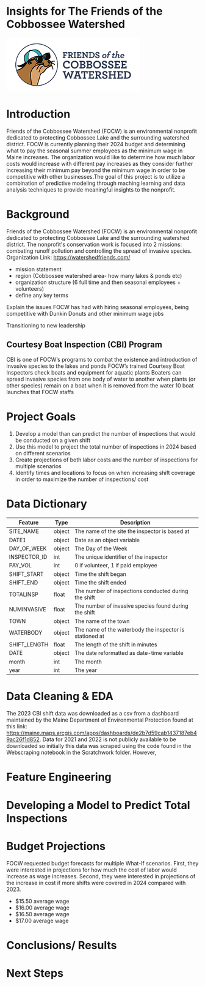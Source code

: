 # Insights for The Friends of the Cobbossee Watershed

![Friends of The Cobbossee Watershed Alternative otter logo](images/FotCW-Otter-Horizontal-2022-RGB-1200px.png)

# Introduction
Friends of the Cobbossee Watershed (FOCW) is an environmental nonprofit dedicated to protecting Cobbossee Lake and the surrounding watershed district. FOCW is currently planning their 2024 budget and determining what to pay the seasonal summer employees as the minimum wage in Maine increases. The organization would like to determine how much labor costs would increase with different pay increases as they consider further increasing their minimum pay beyond the minimum wage in order to be competitive with other businesses.The goal of this project is to utilize a combination of predictive modeling through maching learning and data analysis techniques to provide meaningful insights to the nonprofit.

# Background
Friends of the Cobbossee Watershed (FOCW) is an environmental nonprofit dedicated to protecting Cobbossee Lake and the surrounding watershed district. The nonprofit's conservation work is focused into 2 missions: combating runoff pollution and controlling the spread of invasive species. 
Organization Link: https://watershedfriends.com/
- mission statement
- region (Cobbossee watershed area- how many lakes & ponds etc)
- organization structure (6 full time and then seasonal employees + volunteers)
- define any key terms

Explain the issues FOCW has had with hiring seasonal employees, being competitive with Dunkin Donuts and other minimum wage jobs

Transitioning to new leadership


## Courtesy Boat Inspection (CBI) Program
CBI is one of FOCW’s programs to combat the existence and introduction of invasive species to the lakes and ponds
FOCW’s trained Courtesy Boat Inspectors check boats and equipment for aquatic plants
Boaters can spread invasive species from one body of water to another when plants (or other species) remain on a boat when it is removed from the water
10 boat launches that FOCW staffs 



# Project Goals
1. Develop a model than can predict the number of inspections that would be conducted on a given shift
2. Use this model to project the total number of inspections in 2024 based on different scenarios
3. Create projections of both labor costs and the number of inspections for multiple scenarios
4. Identify times and locations to focus on when increasing shift coverage in order to maximize the number of inspections/ cost


# Data Dictionary
|Feature|Type|Description|
|---|---|---|
|SITE_NAME|object|The name of the site the inspector is based at| 
|DATE1|object|Date as an object variable| 
|DAY_OF_WEEK|object|The Day of the Week| 
|INSPECTOR_ID|int|The unique identifier of the inspector| 
|PAY_VOL|int|0 if volunteer, 1 if paid employee| 
|SHIFT_START|object|Time the shift began| 
|SHIFT_END|object|Time the shift ended| 
|TOTALINSP|float|The number of inspections conducted during the shift| 
|NUMINVASIVE|float|The number of invasive species found during the shift| 
|TOWN|object|The name of the town| 
|WATERBODY|object|The name of the waterbody the inspector is stationed at| 
|SHIFT_LENGTH|float|The length of the shift in minutes| 
|DATE|object|The date reformatted as date-time variable| 
|month|int|The month| 
|year|int|The year| 


# Data Cleaning & EDA
The 2023 CBI shift data was downloaded as a csv from a dashboard maintained by the Maine Department of Environmental Protection found at this link: https://maine.maps.arcgis.com/apps/dashboards/de2b7d59cab1437187eb49ac26f1d852. Data for 2021 and 2022 is not publicly available to be downloaded so initially this data was scraped using the code found in the Webscraping notebook in the Scratchwork folder. However, 


# Feature Engineering


# Developing a Model to Predict Total Inspections


# Budget Projections
FOCW requested budget forecasts for multiple What-If scenarios. First, they were interested in projections for how much the cost of labor would increase as wage increases. Second, they were interested in projections of the increase in cost if more shifts were covered in 2024 compared with 2023. 
- $15.50 average wage
- $16.00 average wage
- $16.50 average wage
- $17.00 average wage


# Conclusions/ Results


# Next Steps

